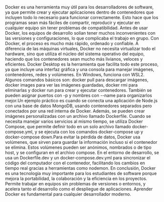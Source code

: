 Docker es una herramienta muy útil para los desarrolladores de software, ya que permite crear y ejecutar aplicaciones dentro de contenedores que incluyen todo lo necesario para funcionar correctamente. Esto hace que los programas sean más fáciles de compartir, reproducir y ejecutar en cualquier equipo sin tener problemas de compatibilidad. Antes de usar Docker, los equipos de desarrollo solían tener muchos inconvenientes con las versiones y configuraciones, lo que complicaba el trabajo en grupo. Con Docker, el proceso es mucho más rápido, ordenado y confiable. A diferencia de las máquinas virtuales, Docker no necesita virtualizar todo el hardware, sino que utiliza el núcleo del sistema operativo del equipo, haciendo que los contenedores sean mucho más livianos, veloces y eficientes.
Docker Desktop es la herramienta que facilita todo este proceso, ya que incluye una interfaz gráfica y una consola para manejar imágenes, contenedores, redes y volúmenes. En Windows, funciona con WSL2. Algunos comandos básicos son: docker pull para descargar imágenes, docker images para ver las imágenes guardadas, docker rmi para eliminarlas y docker run para crear y ejecutar contenedores. También se pueden asignar puertos con -p y nombres con --name para organizarlos mejor.Un ejemplo práctico es cuando se conecta una aplicación de Node.js con una base de datos MongoDB, usando contenedores separados pero conectados por una red interna de Docker. Además, se pueden crear imágenes personalizadas con un archivo llamado Dockerfile. Cuando se necesita manejar varios servicios al mismo tiempo, se utiliza Docker Compose, que permite definir todo en un solo archivo llamado docker-compose.yml, y se ejecuta con los comandos docker-compose up y docker-compose down.Para evitar la pérdida de datos, Docker usa volúmenes, que sirven para guardar la información incluso si el contenedor se elimina. Estos volúmenes pueden ser anónimos, nombrados o de tipo host, y se configuran en el archivo compose. En el entorno de desarrollo, se usa un Dockerfile.dev y un docker-compose.dev.yml para sincronizar el código del computador con el contenedor, facilitando los cambios en tiempo real gracias a herramientas como nodemon.
En conclusión, Docker es una tecnología muy importante para los estudiantes de software porque mejora la portabilidad, la colaboración y la eficiencia en los proyectos. Permite trabajar en equipos sin problemas de versiones o entornos, y acelera tanto el desarrollo como el despliegue de aplicaciones. Aprender Docker es fundamental para cualquier desarrollador moderno.
